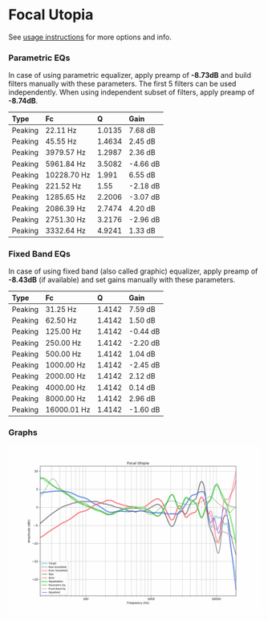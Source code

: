 # Focal Utopia
See [usage instructions](https://github.com/jaakkopasanen/AutoEq#usage) for more options and info.

### Parametric EQs
In case of using parametric equalizer, apply preamp of **-8.73dB** and build filters manually
with these parameters. The first 5 filters can be used independently.
When using independent subset of filters, apply preamp of **-8.74dB**.

| Type    | Fc          |      Q | Gain     |
|:--------|:------------|:-------|:---------|
| Peaking | 22.11 Hz    | 1.0135 | 7.68 dB  |
| Peaking | 45.55 Hz    | 1.4634 | 2.45 dB  |
| Peaking | 3979.57 Hz  | 1.2987 | 2.36 dB  |
| Peaking | 5961.84 Hz  | 3.5082 | -4.66 dB |
| Peaking | 10228.70 Hz | 1.991  | 6.55 dB  |
| Peaking | 221.52 Hz   | 1.55   | -2.18 dB |
| Peaking | 1285.65 Hz  | 2.2006 | -3.07 dB |
| Peaking | 2086.39 Hz  | 2.7474 | 4.20 dB  |
| Peaking | 2751.30 Hz  | 3.2176 | -2.96 dB |
| Peaking | 3332.64 Hz  | 4.9241 | 1.33 dB  |

### Fixed Band EQs
In case of using fixed band (also called graphic) equalizer, apply preamp of **-8.43dB**
(if available) and set gains manually with these parameters.

| Type    | Fc          |      Q | Gain     |
|:--------|:------------|:-------|:---------|
| Peaking | 31.25 Hz    | 1.4142 | 7.59 dB  |
| Peaking | 62.50 Hz    | 1.4142 | 1.50 dB  |
| Peaking | 125.00 Hz   | 1.4142 | -0.44 dB |
| Peaking | 250.00 Hz   | 1.4142 | -2.20 dB |
| Peaking | 500.00 Hz   | 1.4142 | 1.04 dB  |
| Peaking | 1000.00 Hz  | 1.4142 | -2.45 dB |
| Peaking | 2000.00 Hz  | 1.4142 | 2.12 dB  |
| Peaking | 4000.00 Hz  | 1.4142 | 0.14 dB  |
| Peaking | 8000.00 Hz  | 1.4142 | 2.96 dB  |
| Peaking | 16000.01 Hz | 1.4142 | -1.60 dB |

### Graphs
![](./Focal%20Utopia.png)